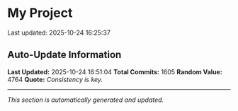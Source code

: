 # My Project


Last updated: 2025-10-24 16:25:37












































































































































































































































































































































































































































































































































































































































































































































































































































































































































































































































































































































































































































































































































































































































































































































































































































































































































































































































































































































































































































































## Auto-Update Information

**Last Updated:** 2025-10-24 16:51:04
**Total Commits:** 1605
**Random Value:** 4764
**Quote:** _Consistency is key._

---
_This section is automatically generated and updated._